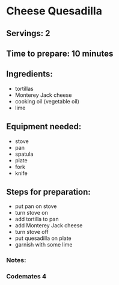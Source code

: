 # Cheese Quesadilla

## Servings: 2

## Time to prepare: 10 minutes

## Ingredients: 
- tortillas
- Monterey Jack cheese
- cooking oil (vegetable oil)
- lime


## Equipment needed:
- stove
- pan
- spatula
- plate
- fork
- knife


## Steps for preparation:
- put pan on stove
- turn stove on
- add tortilla to pan
- add Monterey Jack cheese
- turn stove off
- put quesadilla on plate
- garnish with some lime



### Notes:



### Codemates 4
